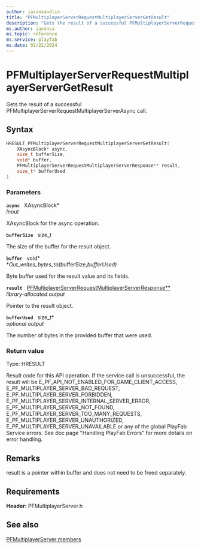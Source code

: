 ```yaml
---
author: jasonsandlin
title: "PFMultiplayerServerRequestMultiplayerServerGetResult"
description: "Gets the result of a successful PFMultiplayerServerRequestMultiplayerServerAsync call."
ms.author: jasonsa
ms.topic: reference
ms.service: playfab
ms.date: 02/22/2024
---
```


# PFMultiplayerServerRequestMultiplayerServerGetResult  

Gets the result of a successful PFMultiplayerServerRequestMultiplayerServerAsync call.  

## Syntax  
  
```cpp
HRESULT PFMultiplayerServerRequestMultiplayerServerGetResult(  
    XAsyncBlock* async,  
    size_t bufferSize,  
    void* buffer,  
    PFMultiplayerServerRequestMultiplayerServerResponse** result,  
    size_t* bufferUsed  
)  
```  
  
### Parameters  
  
**`async`** &nbsp; XAsyncBlock*  
*_Inout_*  
  
XAsyncBlock for the async operation.  
  
**`bufferSize`** &nbsp; size_t  
  
The size of the buffer for the result object.  
  
**`buffer`** &nbsp; void*  
*_Out_writes_bytes_to_(bufferSize,*bufferUsed)*  
  
Byte buffer used for the result value and its fields.  
  
**`result`** &nbsp; [PFMultiplayerServerRequestMultiplayerServerResponse**](../../pfmultiplayerservertypes/structs/pfmultiplayerserverrequestmultiplayerserverresponse.md)  
*library-allocated output*  
  
Pointer to the result object.  
  
**`bufferUsed`** &nbsp; size_t*  
*optional output*  
  
The number of bytes in the provided buffer that were used.  
  
  
### Return value
Type: HRESULT
  
Result code for this API operation. If the service call is unsuccessful, the result will be E_PF_API_NOT_ENABLED_FOR_GAME_CLIENT_ACCESS, E_PF_MULTIPLAYER_SERVER_BAD_REQUEST, E_PF_MULTIPLAYER_SERVER_FORBIDDEN, E_PF_MULTIPLAYER_SERVER_INTERNAL_SERVER_ERROR, E_PF_MULTIPLAYER_SERVER_NOT_FOUND, E_PF_MULTIPLAYER_SERVER_TOO_MANY_REQUESTS, E_PF_MULTIPLAYER_SERVER_UNAUTHORIZED, E_PF_MULTIPLAYER_SERVER_UNAVAILABLE or any of the global PlayFab Service errors. See doc page "Handling PlayFab Errors" for more details on error handling.
  
## Remarks  
  
result is a pointer within buffer and does not need to be freed separately.
  
## Requirements  
  
**Header:** PFMultiplayerServer.h
  
## See also  
[PFMultiplayerServer members](../pfmultiplayerserver_members.md)  

  
  
